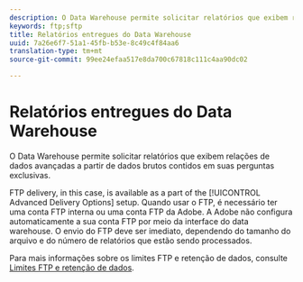 ```yaml
---
description: O Data Warehouse permite solicitar relatórios que exibem relações de dados avançadas a partir de dados brutos contidos em suas perguntas exclusivas.
keywords: ftp;sftp
title: Relatórios entregues do Data Warehouse
uuid: 7a26e6f7-51a1-45fb-b53e-8c49c4f84aa6
translation-type: tm+mt
source-git-commit: 99ee24efaa517e8da700c67818c111c4aa90dc02

---
```



# Relatórios entregues do Data Warehouse

O Data Warehouse permite solicitar relatórios que exibem relações de dados avançadas a partir de dados brutos contidos em suas perguntas exclusivas.

FTP delivery, in this case, is available as a part of the [!UICONTROL Advanced Delivery Options] setup. Quando usar o FTP, é necessário ter uma conta FTP interna ou uma conta FTP da Adobe. A Adobe não configura automaticamente a sua conta FTP por meio da interface do data warehouse. O envio do FTP deve ser imediato, dependendo do tamanho do arquivo e do número de relatórios que estão sendo processados.

Para mais informações sobre os limites FTP e retenção de dados, consulte [Limites FTP e retenção de dados](/help/export/ftp-and-sftp/ftp-limits.md).

